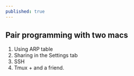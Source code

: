 ```yaml
---
published: true
---
```

## Pair programming with two macs  

1. Using ARP table  
2. Sharing in the Settings tab  
3. SSH  
4. Tmux + and a friend.
